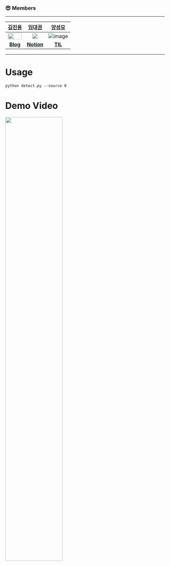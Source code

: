 ### 😎 Members

---

|[김진용](https://github.com/Kim-jy0819) | [임대권](https://github.com/ShimYC) | [양성모](https://github.com/dmole20)|                                     
| :-------------------------------------------------------------------------------------------------------------: | :-------------------------------------------------------------------------------------------------------------: | :-----------------------------------------------------------------------------------------------: | 
| <img src="https://user-images.githubusercontent.com/63527907/140073918-839313ff-76f0-4bd1-a1da-2b68880c8f43.png" width="100%" height="10%"> | <img src="https://user-images.githubusercontent.com/63527907/145676327-e64f027d-19a7-4dc7-b67d-91db96b24d6f.png">|          ![image](https://avatars.githubusercontent.com/u/52789601?s=40&v=4) | 
| [**Blog**](https://near-prawn-9c5.notion.site/Naver-Boost-Camp-AI-Tech-2-2e4303f8bd2e4f36be8916d04cbd123a)                                                                                                                | [**Notion**](https://bubbly-cost-eda.notion.site/AI-boostcamp-memo-2f012708dd2645bb9962679ad51c6490)                                                                                                                | [**TIL**](https://fair-dahlia-cc2.notion.site/BoostCamp-AI-Tech-48bd706756aa49e0b74ca2d2ffda962a) |

---

# Usage
```
python detect.py --source 0
```

# Demo Video
<img src="https://user-images.githubusercontent.com/63527907/145675982-89983c45-0137-4859-bfae-6203899a1cd2.png" width="60%" height="60%">